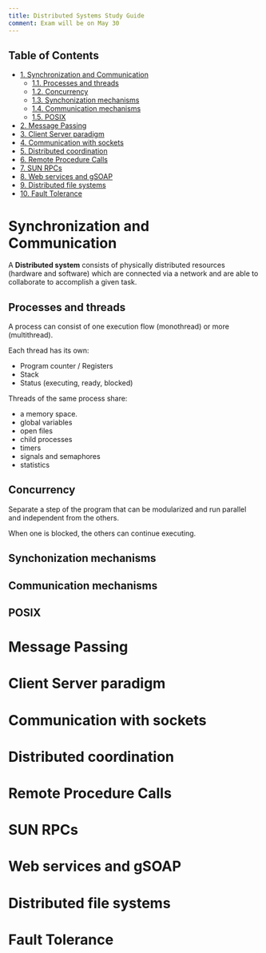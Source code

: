 ```yaml
---
title: Distributed Systems Study Guide
comment: Exam will be on May 30
---
```


<div id="table-of-contents">
<h2>Table of Contents</h2>
<div id="text-table-of-contents">
<ul>
<li><a href="#sec-1">1. Synchronization and Communication</a>
<ul>
<li><a href="#sec-1-1">1.1. Processes and threads</a></li>
<li><a href="#sec-1-2">1.2. Concurrency</a></li>
<li><a href="#sec-1-3">1.3. Synchonization mechanisms</a></li>
<li><a href="#sec-1-4">1.4. Communication mechanisms</a></li>
<li><a href="#sec-1-5">1.5. POSIX</a></li>
</ul>
</li>
<li><a href="#sec-2">2. Message Passing</a></li>
<li><a href="#sec-3">3. Client Server paradigm</a></li>
<li><a href="#sec-4">4. Communication with sockets</a></li>
<li><a href="#sec-5">5. Distributed coordination</a></li>
<li><a href="#sec-6">6. Remote Procedure Calls</a></li>
<li><a href="#sec-7">7. SUN RPCs</a></li>
<li><a href="#sec-8">8. Web services and gSOAP</a></li>
<li><a href="#sec-9">9. Distributed file systems</a></li>
<li><a href="#sec-10">10. Fault Tolerance</a></li>
</ul>
</div>
</div>

# Synchronization and Communication

A **Distributed system** consists of physically distributed 
resources (hardware and software) which are connected via 
a network and are able to collaborate to accomplish a given
task.

## Processes and threads

A process can consist of one execution flow (monothread) or 
more (multithread).

Each thread has its own:
-   Program counter / Registers
-   Stack
-   Status (executing, ready, blocked)

Threads of the same process share:
-   a memory space.
-   global variables
-   open files
-   child processes
-   timers
-   signals and semaphores
-   statistics

## Concurrency

Separate a step of the program that can be modularized and run
parallel and independent from the others.

When one is blocked, the others can continue executing.

## Synchonization mechanisms

## Communication mechanisms

## POSIX

# Message Passing

# Client Server paradigm

# Communication with sockets

# Distributed coordination

# Remote Procedure Calls

# SUN RPCs

# Web services and gSOAP

# Distributed file systems

# Fault Tolerance
